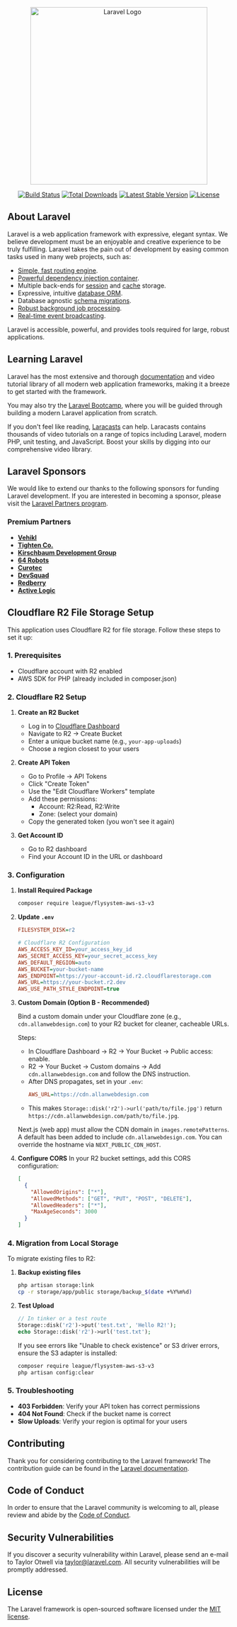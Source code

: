 <p align="center"><a href="https://laravel.com" target="_blank"><img src="https://raw.githubusercontent.com/laravel/art/master/logo-lockup/5%20SVG/2%20CMYK/1%20Full%20Color/laravel-logolockup-cmyk-red.svg" width="400" alt="Laravel Logo"></a></p>

<p align="center">
<a href="https://github.com/laravel/framework/actions"><img src="https://github.com/laravel/framework/workflows/tests/badge.svg" alt="Build Status"></a>
<a href="https://packagist.org/packages/laravel/framework"><img src="https://img.shields.io/packagist/dt/laravel/framework" alt="Total Downloads"></a>
<a href="https://packagist.org/packages/laravel/framework"><img src="https://img.shields.io/packagist/v/laravel/framework" alt="Latest Stable Version"></a>
<a href="https://packagist.org/packages/laravel/framework"><img src="https://img.shields.io/packagist/l/laravel/framework" alt="License"></a>
</p>

## About Laravel

Laravel is a web application framework with expressive, elegant syntax. We believe development must be an enjoyable and creative experience to be truly fulfilling. Laravel takes the pain out of development by easing common tasks used in many web projects, such as:

- [Simple, fast routing engine](https://laravel.com/docs/routing).
- [Powerful dependency injection container](https://laravel.com/docs/container).
- Multiple back-ends for [session](https://laravel.com/docs/session) and [cache](https://laravel.com/docs/cache) storage.
- Expressive, intuitive [database ORM](https://laravel.com/docs/eloquent).
- Database agnostic [schema migrations](https://laravel.com/docs/migrations).
- [Robust background job processing](https://laravel.com/docs/queues).
- [Real-time event broadcasting](https://laravel.com/docs/broadcasting).

Laravel is accessible, powerful, and provides tools required for large, robust applications.

## Learning Laravel

Laravel has the most extensive and thorough [documentation](https://laravel.com/docs) and video tutorial library of all modern web application frameworks, making it a breeze to get started with the framework.

You may also try the [Laravel Bootcamp](https://bootcamp.laravel.com), where you will be guided through building a modern Laravel application from scratch.

If you don't feel like reading, [Laracasts](https://laracasts.com) can help. Laracasts contains thousands of video tutorials on a range of topics including Laravel, modern PHP, unit testing, and JavaScript. Boost your skills by digging into our comprehensive video library.

## Laravel Sponsors

We would like to extend our thanks to the following sponsors for funding Laravel development. If you are interested in becoming a sponsor, please visit the [Laravel Partners program](https://partners.laravel.com).

### Premium Partners

- **[Vehikl](https://vehikl.com)**
- **[Tighten Co.](https://tighten.co)**
- **[Kirschbaum Development Group](https://kirschbaumdevelopment.com)**
- **[64 Robots](https://64robots.com)**
- **[Curotec](https://www.curotec.com/services/technologies/laravel)**
- **[DevSquad](https://devsquad.com/hire-laravel-developers)**
- **[Redberry](https://redberry.international/laravel-development)**
- **[Active Logic](https://activelogic.com)**

## Cloudflare R2 File Storage Setup

This application uses Cloudflare R2 for file storage. Follow these steps to set it up:

### 1. Prerequisites
- Cloudflare account with R2 enabled
- AWS SDK for PHP (already included in composer.json)

### 2. Cloudflare R2 Setup

1. **Create an R2 Bucket**
   - Log in to [Cloudflare Dashboard](https://dash.cloudflare.com)
   - Navigate to R2 → Create Bucket
   - Enter a unique bucket name (e.g., `your-app-uploads`)
   - Choose a region closest to your users

2. **Create API Token**
   - Go to Profile → API Tokens
   - Click "Create Token"
   - Use the "Edit Cloudflare Workers" template
   - Add these permissions:
     - Account: R2:Read, R2:Write
     - Zone: (select your domain)
   - Copy the generated token (you won't see it again)

3. **Get Account ID**
   - Go to R2 dashboard
   - Find your Account ID in the URL or dashboard

### 3. Configuration

1. **Install Required Package**
   ```bash
   composer require league/flysystem-aws-s3-v3
   ```

2. **Update `.env`**
   ```ini
   FILESYSTEM_DISK=r2
   
   # Cloudflare R2 Configuration
   AWS_ACCESS_KEY_ID=your_access_key_id
   AWS_SECRET_ACCESS_KEY=your_secret_access_key
   AWS_DEFAULT_REGION=auto
   AWS_BUCKET=your-bucket-name
   AWS_ENDPOINT=https://your-account-id.r2.cloudflarestorage.com
   AWS_URL=https://your-bucket.r2.dev
   AWS_USE_PATH_STYLE_ENDPOINT=true
   ```

3. **Custom Domain (Option B - Recommended)**

   Bind a custom domain under your Cloudflare zone (e.g., `cdn.allanwebdesign.com`) to your R2 bucket for cleaner, cacheable URLs.

   Steps:
   - In Cloudflare Dashboard → R2 → Your Bucket → Public access: enable.
   - R2 → Your Bucket → Custom domains → Add `cdn.allanwebdesign.com` and follow the DNS instruction.
   - After DNS propagates, set in your `.env`:
     ```ini
     AWS_URL=https://cdn.allanwebdesign.com
     ```
   - This makes `Storage::disk('r2')->url('path/to/file.jpg')` return `https://cdn.allanwebdesign.com/path/to/file.jpg`.

   Next.js (web app) must allow the CDN domain in `images.remotePatterns`. A default has been added to include `cdn.allanwebdesign.com`. You can override the hostname via `NEXT_PUBLIC_CDN_HOST`.

3. **Configure CORS**
   In your R2 bucket settings, add this CORS configuration:
   ```json
   [
     {
       "AllowedOrigins": ["*"],
       "AllowedMethods": ["GET", "PUT", "POST", "DELETE"],
       "AllowedHeaders": ["*"],
       "MaxAgeSeconds": 3000
     }
   ]
   ```

### 4. Migration from Local Storage

To migrate existing files to R2:

1. **Backup existing files**
   ```bash
   php artisan storage:link
   cp -r storage/app/public storage/backup_$(date +%Y%m%d)
   ```

2. **Test Upload**
   ```php
   // In tinker or a test route
   Storage::disk('r2')->put('test.txt', 'Hello R2!');
   echo Storage::disk('r2')->url('test.txt');
   ```

   If you see errors like "Unable to check existence" or S3 driver errors, ensure the S3 adapter is installed:
   ```bash
   composer require league/flysystem-aws-s3-v3
   php artisan config:clear
   ```

### 5. Troubleshooting

- **403 Forbidden**: Verify your API token has correct permissions
- **404 Not Found**: Check if the bucket name is correct
- **Slow Uploads**: Verify your region is optimal for your users

## Contributing

Thank you for considering contributing to the Laravel framework! The contribution guide can be found in the [Laravel documentation](https://laravel.com/docs/contributions).

## Code of Conduct

In order to ensure that the Laravel community is welcoming to all, please review and abide by the [Code of Conduct](https://laravel.com/docs/contributions#code-of-conduct).

## Security Vulnerabilities

If you discover a security vulnerability within Laravel, please send an e-mail to Taylor Otwell via [taylor@laravel.com](mailto:taylor@laravel.com). All security vulnerabilities will be promptly addressed.

## License

The Laravel framework is open-sourced software licensed under the [MIT license](https://opensource.org/licenses/MIT).
